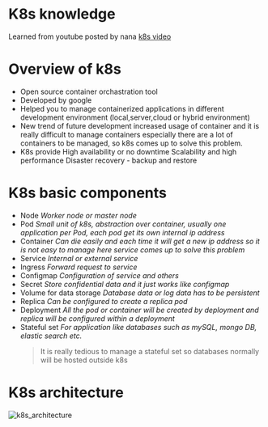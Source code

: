 # K8s knowledge
  Learned from youtube posted by nana  [k8s video](https://www.youtube.com/watch?v=X48VuDVv0do)  
# Overview of k8s
  - Open source container orchastration tool
  - Developed by google
  - Helped you to manage containerized applications in different development environment (local,server,cloud or hybrid environment)
  - New trend of future development increased usage of container and it is really difficult to manage containers especially there are a lot of containers to be managed, so k8s comes up to solve this problem.
  - K8s provide 
        High availability or no downtime
        Scalability and high performance
        Disaster recovery - backup and restore
# K8s basic components
  - Node *Worker node or master node*
  - Pod *Small unit of k8s, abstraction over container, usually one application per Pod, each pod get its own internal ip address*
  - Container *Can die easily and each time it will get a new ip address so it is not easy to manage here service comes up to solve this problem*
  - Service *Internal or external service*
  - Ingress *Forward request to service*
  - Configmap *Configuration of service and others*
  - Secret *Store confidential data and it just works like configmap*
  - Volume for data storage *Database data or log data has to be persistent*
  - Replica *Can be configured to create a replica pod*
  - Deployment *All the pod or container will be created by deployment and replica will be configured within a deployment*
  - Stateful set *For application like databases such as mySQL, mongo DB, elastic search etc.*  
      > It is really tedious to manage a stateful set so databases normally will be hosted outside k8s
# K8s architecture  
![k8s_architecture](.\it\images\k8s_architecture.png)
  
